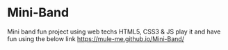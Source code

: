 # Mini-Band
Mini band fun project using web techs HTML5, CSS3 &amp; JS
play it and have fun using the below link
https://mule-me.github.io/Mini-Band/
